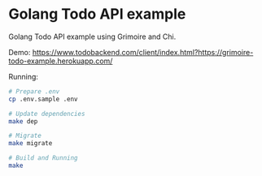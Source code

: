 # Golang Todo API example

Golang Todo API example using Grimoire and Chi.

Demo: https://www.todobackend.com/client/index.html?https://grimoire-todo-example.herokuapp.com/

Running:

```sh
# Prepare .env
cp .env.sample .env

# Update dependencies
make dep

# Migrate
make migrate

# Build and Running
make
```
